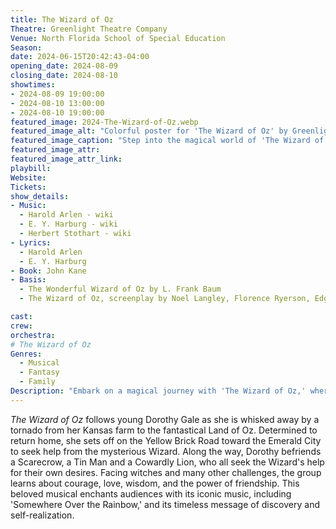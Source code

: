 ```yaml
---
title: The Wizard of Oz
Theatre: Greenlight Theatre Company
Venue: North Florida School of Special Education
Season: 
date: 2024-06-15T20:42:43-04:00
opening_date: 2024-08-09
closing_date: 2024-08-10
showtimes:
- 2024-08-09 19:00:00
- 2024-08-10 13:00:00
- 2024-08-10 19:00:00
featured_image: 2024-The-Wizard-of-Oz.webp
featured_image_alt: "Colorful poster for 'The Wizard of Oz' by Greenlight Theatre Company, featuring a bright and cheerful illustration of the Yellow Brick Road and Emerald City. The design includes whimsical elements like flowers and clouds, evoking the magical journey from the classic novel by L. Frank Baum."
featured_image_caption: "Step into the magical world of 'The Wizard of Oz' with performances by Greenlight Theatre Company at NFSSE from August 9-10, 2024. Join us for a journey down the Yellow Brick Road in this timeless tale."
featured_image_attr: 
featured_image_attr_link: 
playbill:
Website: 
Tickets: 
show_details: 
- Music: 
  - Harold Arlen - wiki
  - E. Y. Harburg - wiki
  - Herbert Stothart - wiki
- Lyrics: 
  - Harold Arlen
  - E. Y. Harburg
- Book: John Kane
- Basis: 
  - The Wonderful Wizard of Oz by L. Frank Baum
  - The Wizard of Oz, screenplay by Noel Langley, Florence Ryerson, Edgar Allan Woolf

cast:
crew:
orchestra:
# The Wizard of Oz
Genres:
  - Musical
  - Fantasy
  - Family
Description: "Embark on a magical journey with 'The Wizard of Oz,' where a Kansas farm girl finds adventure and friendship on her quest to return home from a mystical land."
---
```

*The Wizard of Oz* follows young Dorothy Gale as she is whisked away by a tornado from her Kansas farm to the fantastical Land of Oz. Determined to return home, she sets off on the Yellow Brick Road toward the Emerald City to seek help from the mysterious Wizard. Along the way, Dorothy befriends a Scarecrow, a Tin Man and a Cowardly Lion, who all seek the Wizard's help for their own desires. Facing witches and many other challenges, the group learns about courage, love, wisdom, and the power of friendship. This beloved musical enchants audiences with its iconic music, including 'Somewhere Over the Rainbow,' and its timeless message of discovery and self-realization.